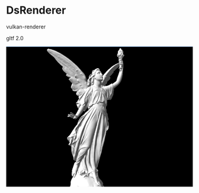 # DsRenderer
vulkan-renderer

gltf 2.0


![Image text](https://github.com/DSPAN/DsRenderer/blob/master/Screenshots/lucy.png)
